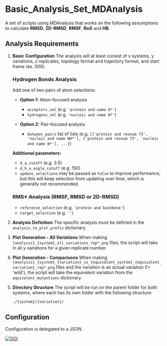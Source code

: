 # Basic_Analysis_Set_MDAnalysis

A set of scripts using MDAnalysis that works on the following assumptions to calculate **RMSD**, **2D-RMSD**, **RMSF**, **RoG** and **HB**.

## Analysis Requirements

1. **Basic Configuration**
   The analysis will at least consist of x systems, y variations, z replicates, topology format and trajectory format, and start frame (ex. 500).

   ### Hydrogen Bonds Analysis

   Add one of two pairs of atom selections:

   - **Option 1:** Atom-focused analysis
     - `acceptors_sel` (e.g. `'protein and name O*'`)
     - `hydrogens_sel` (e.g. `'nucleic and name H*'`)

   - **Option 2:** Pair-focused analysis
     - `between_pairs` list of lists (e.g. `[['protein and resnum 73', 'nucleic and name NH*'], ['protein and resnum 73', 'nucleic and name N*'], ...]`)

   **Additional parameters:**
   - `d_a_cutoff` (e.g. 3.5)
   - `d_h_a_angle_cutoff` (e.g. 150)
   - `update_selections` may be passed as `False` to improve performance, but this will keep selection from updating over time, which is generally not recommended.

   ### RMS* Analysis (RMSF, RMSD or 2D-RMSD)

   - `reference_selection` (e.g. `'protein and backbone'`)
   - `target_selection` (e.g. `''`)

2. **Analysis Definition**
   The specific analysis must be defined in the `analysis_to_plot_prefix` dictionary.

3. **Plot Generation - All Variations**
   When making `{analysis}_{system}_all_variations_rep*.png` files, the script will take in all y variations for a given replicate number.

4. **Plot Generation - Comparisons**
   When making `{analysis}_{system}_{variation}_vs_{equivalent_system}_{equivalent_variation}_rep*.png` files and the variation is an actual variation (!= 'wild'), the script will take the equivalent variation from the `equivalent_mutantions` dictionary.

5. **Directory Structure**
   The script will be run on the parent folder for both systems, where each has its own folder with the following structure:

   ```text
   ./{system}/{variation}/
   ```

## Configuration

Configuration is delegated to a JSON.



[![DOI](https://zenodo.org/badge/DOI/10.5281/zenodo.16389354.svg)](https://doi.org/10.5281/zenodo.16389354)
